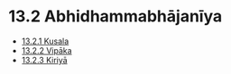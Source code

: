 # 13.2 Abhidhammabhājanīya

* [13.2.1 Kusala](13.2/13.2.1.md)
* [13.2.2 Vipāka](13.2/13.2.2.md)
* [13.2.3 Kiriyā](13.2/13.2.3.md)
